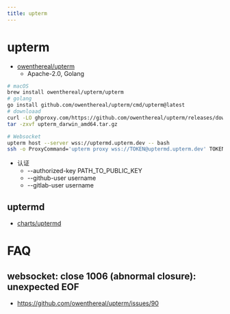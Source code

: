 ```yaml
---
title: upterm
---
```


# upterm

- [owenthereal/upterm](https://github.com/owenthereal/upterm)
  - Apache-2.0, Golang

```bash
# macOS
brew install owenthereal/upterm/upterm
# golang
go install github.com/owenthereal/upterm/cmd/upterm@latest
# downloaad
curl -LO ghproxy.com/https://github.com/owenthereal/upterm/releases/download/v0.7.6/upterm_darwin_amd64.tar.gz
tar -zxvf upterm_darwin_amd64.tar.gz

# Websocket
upterm host --server wss://uptermd.upterm.dev -- bash
ssh -o ProxyCommand='upterm proxy wss://TOKEN@uptermd.upterm.dev' TOKEN@uptermd.upterm.dev:443
```

- 认证
  - --authorized-key PATH_TO_PUBLIC_KEY
  - --github-user username
  - --gitlab-user username

## uptermd

- [charts/uptermd](https://github.com/owenthereal/upterm/tree/master/charts/uptermd)

# FAQ

## websocket: close 1006 (abnormal closure): unexpected EOF

- https://github.com/owenthereal/upterm/issues/90

